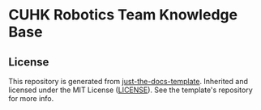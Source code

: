 # CUHK Robotics Team Knowledge Base

## License

This repository is generated from [just-the-docs-template](https://github.com/just-the-docs/just-the-docs-template). Inherited and licensed under the MIT License ([LICENSE](LICENSE)). See the template's repository for more info.
